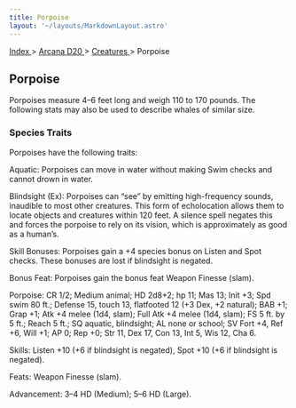 ```yaml
---
title: Porpoise
layout: '~/layouts/MarkdownLayout.astro'
---
```


[ Index ](/) > [ Arcana D20 ](/arcana.d20.srd) > [ Creatures ](/arcana.d20.srd/creatures) > Porpoise

##  Porpoise

Porpoises measure 4–6 feet long and weigh 110 to 170 pounds. The following
stats may also be used to describe whales of similar size.

###  Species Traits

Porpoises have the following traits:

Aquatic: Porpoises can move in water without making Swim checks and cannot
drown in water.

Blindsight (Ex): Porpoises can “see” by emitting high-frequency sounds,
inaudible to most other creatures. This form of echolocation allows them to
locate objects and creatures within 120 feet. A silence spell negates this and
forces the porpoise to rely on its vision, which is approximately as good as a
human’s.

Skill Bonuses: Porpoises gain a +4 species bonus on Listen and Spot checks.
These bonuses are lost if blindsight is negated.

Bonus Feat: Porpoises gain the bonus feat Weapon Finesse (slam).

Porpoise: CR 1/2; Medium animal; HD 2d8+2; hp 11; Mas 13; Init +3; Spd swim 80
ft.; Defense 15, touch 13, flatfooted 12 (+3 Dex, +2 natural); BAB +1; Grap
+1; Atk +4 melee (1d4, slam); Full Atk +4 melee (1d4, slam); FS 5 ft. by 5
ft.; Reach 5 ft.; SQ aquatic, blindsight; AL none or school; SV Fort +4, Ref
+6, Will +1; AP 0; Rep +0; Str 11, Dex 17, Con 13, Int 5, Wis 12, Cha 6.

Skills: Listen +10 (+6 if blindsight is negated), Spot +10 (+6 if blindsight
is negated).

Feats: Weapon Finesse (slam).

Advancement: 3–4 HD (Medium); 5–6 HD (Large).

